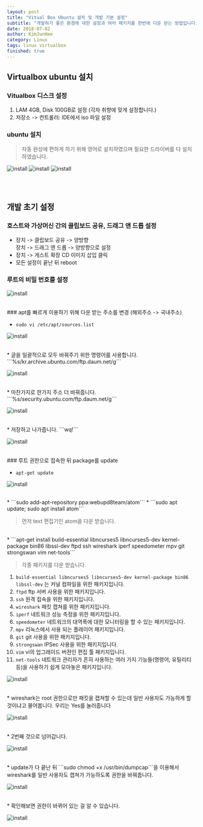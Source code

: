 ```yaml
---
layout: post
title: "Vitual Box Ubuntu 설치 및 개발 기본 설정"
subtitle: "개발하기 좋은 환경에 대한 설정과 여러 패키지를 한번에 다운 받는 방법입니다."
date: 2018-07-02
author: KimJunHee
category: Linux
tags: linux virtualbox
finished: true
---
```


## Virtualbox ubuntu 설치

### Vitualbox 디스크 설정

1. LAM 4GB, Disk 100GB로 설정 (각자 취향에 맞게 설정합니다.)
2. 저장소 -> 컨트롤러: IDE에서 iso 파일 설정

### ubuntu 설치

> 자동 완성에 편하게 하기 위해 영어로 설치하였으며 필요한 드라이버를 다 설치하였습니다.

![install](/img/linux/1/install-1.png)
![install](/img/linux/1/install-3.png)
![install](/img/linux/1/install-2.png)


<br/><br/>
## 개발 초기 설정

### 호스트와 가상머신 간의 클립보드 공유, 드래그 앤 드롭 설정

* 장치 -> 클립보드 공유 -> 양방향<br/>장치 -> 드래그 앤 드롭 -> 양방향으로 설정
* 장치 -> 게스트 확장 CD 이미지 삽입 클릭
* 모든 설정이 끝난 뒤 reboot

### 루트의 비밀 번호를 설정

![install](/img/linux/1/init-1.png)

<br/>
### apt를 빠르게 이용하기 위해 다운 받는 주소를 변경 (해외주소 -> 국내주소)

* ```sudo vi /etc/apt/sources.list```

![install](/img/linux/1/init-2.png)

<br/>
* 글을 일괄적으로 모두 바꿔주기 위한 명령어를 사용합니다. ```%s/kr.archive.ubuntu.com/ftp.daum.net/g```

![install](/img/linux/1/init-3.png)

<br/>
* 마찬가지로 한가지 주소 더 바꿔줍니다. ```%s/security.ubuntu.com/ftp.daum.net/g```

![install](/img/linux/1/init-4.png)

<br/>
* 저장하고 나가줍니다. ```wq!```

![install](/img/linux/1/init-5.png)

<br/>
### 루트 권한으로 접속한 뒤 package를 update

* ```apt-get update```

![install](/img/linux/1/init-6.png)

<br/>
* ```sudo add-apt-repository ppa:webupd8team/atom```
* ```sudo apt update; sudo apt install atom```

> 먼저 text 편집기인 atom을 다운 받습니다.

<br/>
* ```apt-get install build-essential libncurses5 libncurses5-dev kernel-package bin86 libssl-dev ftpd ssh wireshark iperf speedometer mpv git strongswan vim net-tools```

> 각종 패키지를 다운 받습니다.<br/>
1. ```build-essential libncurses5 libncurses5-dev kernel-package bin86 libssl-dev``` 는 커널 컴파일을 위한 패키지입니다.
2. ```ftpd``` ftp 서버 사용을 위한 패키지입니다.
3. ```ssh``` 원격 접속을 위한 패키지입니다.
4. ```wireshark``` 패킷 캡쳐를 위한 패키지입니다.
5. ```iperf``` 네트워크 성능 측정을 위한 패키지입니다.
6. ```speedometer``` 네트워크의 대역폭에 대한 모니터링을 할 수 있는 패키지입니다.
7. ```mpv``` 리눅스에서 사용 되는 플레이어 패키지입니다.
8. ```git``` git 사용을 위한 패키지입니다.
9. ```strongswan``` IPSec 사용을 위한 패키지입니다.
10. ```vim``` vi의 업그레이드 버젼인 편집 툴 패키지입니다.
11. ```net-tools``` 네트워크 관리자가 흔히 사용하는 여러 가지 기능들(명령어, 유틸리티등)을 사용하기 쉽게 모아놓은 패키지입니다.

![install](/img/linux/1/init-11.png)

<br/>
* wireshark는 root 권한으로만 패킷을 캡쳐할 수 있는데 일반 사용자도 가능하게 할 것이냐고 물어봅니다. 우리는 Yes를 눌러줍니다

![install](/img/linux/1/init-7.png)

<br/>
* 2번째 것으로 넘어갑니다.

![install](/img/linux/1/init-8.png)

<br/>
* update가 다 끝난 뒤 ```sudo chmod +x /usr/bin/dumpcap```을 이용해서 wireshark를 일반 사용자도 캡쳐가 가능하도록 권한을 바꿔줍니다.

![install](/img/linux/1/init-9.png)

<br/>
* 확인해보면 권한이 바뀌어 있는 걸 알 수 있습니다.

![install](/img/linux/1/init-10.png)
